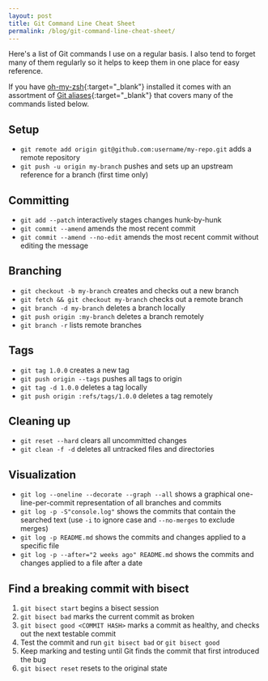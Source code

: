 ```yaml
---
layout: post
title: Git Command Line Cheat Sheet
permalink: /blog/git-command-line-cheat-sheet/
---
```


Here's a list of Git commands I use on a regular basis. I also tend to forget
many of them regularly so it helps to keep them in one place for easy reference.

If you have [oh-my-zsh](https://github.com/robbyrussell/oh-my-zsh){:target="_blank"}
installed it comes with an assortment of
[Git aliases](https://github.com/robbyrussell/oh-my-zsh/blob/456341fd69c3e514e401f1c3c1726b77d733c86b/plugins/git/git.plugin.zsh#L41){:target="_blank"} that covers many of the commands listed below.

## Setup

- `git remote add origin git@github.com:username/my-repo.git` adds a remote repository
- `git push -u origin my-branch` pushes and sets up an upstream reference for a branch (first time only)

## Committing

- `git add --patch` interactively stages changes hunk-by-hunk
- `git commit --amend` amends the most recent commit
- `git commit --amend --no-edit` amends the most recent commit without editing the message

## Branching

- `git checkout -b my-branch` creates and checks out a new branch
- `git fetch && git checkout my-branch` checks out a remote branch
- `git branch -d my-branch` deletes a branch locally
- `git push origin :my-branch` deletes a branch remotely
- `git branch -r` lists remote branches

## Tags

- `git tag 1.0.0` creates a new tag
- `git push origin --tags` pushes all tags to origin
- `git tag -d 1.0.0` deletes a tag locally
- `git push origin :refs/tags/1.0.0` deletes a tag remotely

## Cleaning up

- `git reset --hard` clears all uncommitted changes
- `git clean -f -d` deletes all untracked files and directories

## Visualization

- `git log --oneline --decorate --graph --all` shows a graphical one-line-per-commit representation of all branches and commits
- `git log -p -S"console.log"` shows the commits that contain the searched text (use `-i` to ignore case and `--no-merges` to exclude merges)
- `git log -p README.md` shows the commits and changes applied to a specific file
- `git log -p --after="2 weeks ago" README.md` shows the commits and changes applied to a file after a date

## Find a breaking commit with bisect

1. `git bisect start` begins a bisect session
2. `git bisect bad` marks the current commit as broken
3. `git bisect good <COMMIT HASH>` marks a commit as healthy, and checks out the next testable commit
4. Test the commit and run `git bisect bad` or `git bisect good`
5. Keep marking and testing until Git finds the commit that first introduced the bug
6. `git bisect reset` resets to the original state
